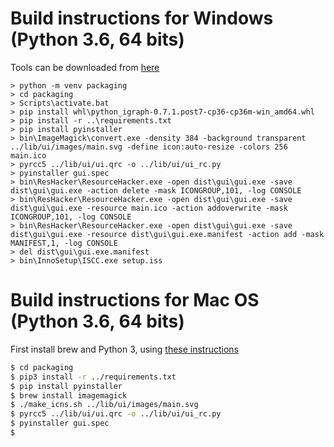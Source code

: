 # Build instructions for Windows (Python 3.6, 64 bits)
Tools can be downloaded from [here](https://mycore.core-cloud.net/index.php/s/2z4z9phDvxplWiE/download)

```
> python -m venv packaging
> cd packaging
> Scripts\activate.bat
> pip install whl\python_igraph-0.7.1.post7-cp36-cp36m-win_amd64.whl
> pip install -r ..\requirements.txt
> pip install pyinstaller
> bin\ImageMagick\convert.exe -density 384 -background transparent ../lib/ui/images/main.svg -define icon:auto-resize -colors 256 main.ico
> pyrcc5 ../lib/ui/ui.qrc -o ../lib/ui/ui_rc.py
> pyinstaller gui.spec
> bin\ResHacker\ResourceHacker.exe -open dist\gui\gui.exe -save dist\gui\gui.exe -action delete -mask ICONGROUP,101, -log CONSOLE
> bin\ResHacker\ResourceHacker.exe -open dist\gui\gui.exe -save dist\gui\gui.exe -resource main.ico -action addoverwrite -mask ICONGROUP,101, -log CONSOLE
> bin\ResHacker\ResourceHacker.exe -open dist\gui\gui.exe -save dist\gui\gui.exe -resource dist\gui\gui.exe.manifest -action add -mask MANIFEST,1, -log CONSOLE
> del dist\gui\gui.exe.manifest
> bin\InnoSetup\ISCC.exe setup.iss
```

# Build instructions for Mac OS (Python 3.6, 64 bits)
First install brew and Python 3, using [these instructions](http://docs.python-guide.org/en/latest/starting/install3/osx/)

```bash
$ cd packaging
$ pip3 install -r ../requirements.txt
$ pip install pyinstaller
$ brew install imagemagick
$ ./make_icns.sh ../lib/ui/images/main.svg
$ pyrcc5 ../lib/ui/ui.qrc -o ../lib/ui/ui_rc.py
$ pyinstaller gui.spec
$ 
```